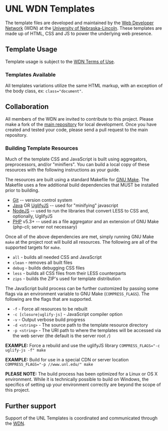 # UNL WDN Templates

The template files are developed and maintained by the [Web Developer Network](http://wdn.unl.edu/) (WDN) at the [University of Nebraska-Lincoln](http://www.unl.edu/). These templates are made up of HTML, CSS and JS to power the underlying web presence.

## Template Usage

Template usage is subject to the [WDN Terms of Use](http://www1.unl.edu/wdn/wiki/Terms_of_Use).

### Templates Available

All templates variations utilize the same HTML markup, with an exception of the body class, ex: `class="document"`.

## Collaboration

All members of the WDN are invited to contribute to this project. Please make a fork of the [main repository](https://github.com/unl/wdntemplates) for local development. Once you have created and tested your code, please send a pull request to the main repository.

### Building Template Resources

Much of the template CSS and JavaScript is built using aggregators, preprocessors, and/or "minifiers". You can build a local copy of these resources with the following instructions as your guide.

The resources are built using a standard Makefile for [GNU Make](http://www.gnu.org/software/make/). The Makefile uses a few additional build dependencies that MUST be installed prior to building.

* [Git](http://git-scm.com/) -- version control system
* [Java](http://www.oracle.com/technetwork/java/javase/downloads/index.html) OR [UglifyJS](https://github.com/mishoo/UglifyJS) -- used for "minifying" javascript
* [NodeJS](http://www.nodejs.org/) -- used to run the libraries that convert LESS to CSS and, optionally, UglifyJS
* [PHP](http://php.net) v5.3+  -- used as a file aggregator and an extension of GNU Make (php-cli; server not necessary)

Once all of the above dependencies are met, simply running GNU Make `make` at the project root will build all resources. The following are all of the supported targets for `make`.

* `all` - builds all needed CSS and JavaScript
* `clean` - removes all built files
* `debug` - builds debugging CSS files
* `less` - builds all CSS files from their LESS counterparts
* `zips` - builds the ZIP's used for template distribution

The JavaScript build process can be further customized by passing some flags via an environment variable to GNU Make (`COMPRESS_FLAGS`). The following are the flags that are supported.

* `-f` - Force all resources to be rebuilt
* `-c [closure|uglify-js]` - JavaScript compiler option
* `-v` - Output verbose build progress
* `-d <string>` - The source path to the template resource directory
* `-p <string>` - The URI path to where the templates will be accessed via the web server (the default is the server root `/`)

__EXAMPLE:__ Force a rebuild and use the uglifyJS library
`COMPRESS_FLAGS="-c uglify-js -f" make`

__EXAMPLE:__ Build for use in a special CDN or server location
`COMPRESS_FLAGS="-p //www.unl.edu/" make`

__PLEASE NOTE:__ The build process has been optimized for a Linux or OS X environment. While it is technically possible to build on Windows, the specifics of setting up your environment correctly are beyond the scope of this project.

## Further support

Support of the UNL Templates is coordinated and communicated through the [WDN](http://wdn.unl.edu/).